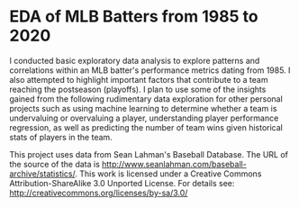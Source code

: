 # EDA of MLB Batters from 1985 to 2020

I conducted basic exploratory data analysis to explore patterns and correlations within an MLB batter's performance metrics dating from 1985. I also attempted to highlight important factors that contribute to a team reaching the postseason (playoffs). I plan to use some of the insights gained from the following rudimentary data exploration for other personal projects such as using machine learning to determine whether a team is undervaluing or overvaluing a player, understanding player performance regression, as well as predicting the number of team wins given historical stats of players in the team.  

This project uses data from Sean Lahman's Baseball Database. The URL of the source of the data is http://www.seanlahman.com/baseball-archive/statistics/.
This work is licensed under a Creative Commons Attribution-ShareAlike 3.0 Unported License. For details see: http://creativecommons.org/licenses/by-sa/3.0/
